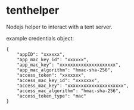 tenthelper
==========

Nodejs helper to interact with a tent server.

example credentials object:

    {
        "appID": "xxxxxx",
        "app_mac_key_id": "xxxxxx",
        "app_mac_key": "xxxxxxxxxxxxxxxxxxxxx",
        "app_mac_algorithm": "hmac-sha-256",
        "access_token": "xxxxxxx",
        "access_mac_key_id": "xxxxxxx",
        "access_mac_key": "xxxxxxxxxxxxxxxxxxxxx",
        "access_mac_algorithm": "hmac-sha-256",
        "access_token_type": "mac"
    }